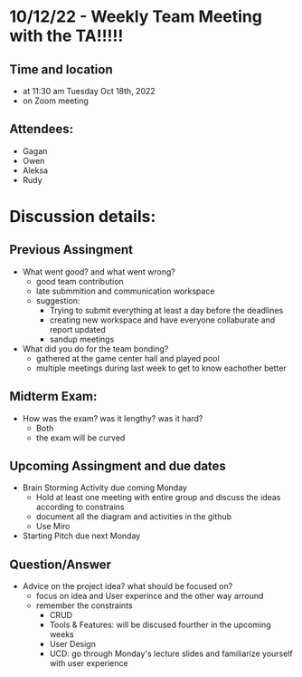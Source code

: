# 10/12/22 - Weekly Team Meeting with the TA!!!!!

## Time and location
- at 11:30 am Tuesday Oct 18th, 2022
- on Zoom meeting

##   Attendees:
- Gagan
- Owen
- Aleksa
- Rudy

# Discussion details:

## Previous Assingment
- What went good? and what went wrong?
  - good team contribution
  - late submmition and communication workspace
  - suggestion:
    - Trying to submit everything at least a day before the deadlines
    - creating new workspace and have everyone collaburate and report updated
    - sandup meetings
- What did you do for the team bonding?
  - gathered at the game center hall and played pool
  - multiple meetings during last week to get to know eachother better

## Midterm Exam:
- How was the exam? was it lengthy? was it hard?
  - Both
  - the exam will be curved

## Upcoming Assingment and due dates
- Brain Storming Activity due coming Monday
  - Hold at least one meeting with entire group and discuss the ideas according to constrains 
  - document all the diagram and activities in the github
  - Use Miro
- Starting Pitch due next Monday

## Question/Answer
- Advice on the project idea? what should be focused on?
  - focus on idea and User experince and the other way arround
  - remember the constraints 
    - CRUD
    - Tools & Features: will be discused fourther in the upcoming weeks
    - User Design
    - UCD: go through Monday's lecture slides and familiarize yourself with user experience
